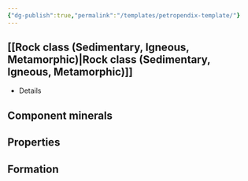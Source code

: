 ```yaml
---
{"dg-publish":true,"permalink":"/templates/petropendix-template/"}
---
```



## [[Rock class (Sedimentary, Igneous, Metamorphic)\|Rock class (Sedimentary, Igneous, Metamorphic)]]
- Details



## Component minerals


## Properties


## Formation